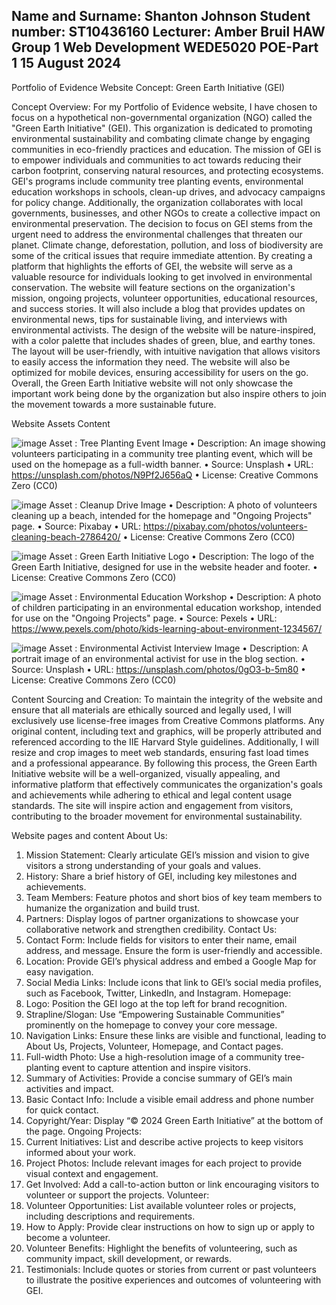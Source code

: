 Name and Surname: Shanton Johnson
Student number: ST10436160
Lecturer: Amber Bruil
HAW Group 1
Web Development
WEDE5020 
POE-Part 1
15 August 2024
--------------------------------------------------
Portfolio of Evidence Website Concept: Green Earth Initiative (GEI)

Concept Overview:
For my Portfolio of Evidence website, I have chosen to focus on a hypothetical non-governmental organization (NGO) called the "Green Earth Initiative" (GEI). This organization is dedicated to promoting environmental sustainability and combating climate change by engaging communities in eco-friendly practices and education. The mission of GEI is to empower individuals and communities to act towards reducing their carbon footprint, conserving natural resources, and protecting ecosystems. GEI's programs include community tree planting events, environmental education workshops in schools, clean-up drives, and advocacy campaigns for policy change. Additionally, the organization collaborates with local governments, businesses, and other NGOs to create a collective impact on environmental preservation.
The decision to focus on GEI stems from the urgent need to address the environmental challenges that threaten our planet. Climate change, deforestation, pollution, and loss of biodiversity are some of the critical issues that require immediate attention. By creating a platform that highlights the efforts of GEI, the website will serve as a valuable resource for individuals looking to get involved in environmental conservation. The website will feature sections on the organization's mission, ongoing projects, volunteer opportunities, educational resources, and success stories. It will also include a blog that provides updates on environmental news, tips for sustainable living, and interviews with environmental activists.
The design of the website will be nature-inspired, with a color palette that includes shades of green, blue, and earthy tones. The layout will be user-friendly, with intuitive navigation that allows visitors to easily access the information they need. The website will also be optimized for mobile devices, ensuring accessibility for users on the go. Overall, the Green Earth Initiative website will not only showcase the important work being done by the organization but also inspire others to join the movement towards a more sustainable future.

Website Assets
Content

![image](https://github.com/user-attachments/assets/2a294281-8d66-4da0-8aa2-51322b8ccf16)
Asset : Tree Planting Event Image
•	Description: An image showing volunteers participating in a community tree planting event, which will be used on the homepage as a full-width banner.
•	Source: Unsplash
•	URL: https://unsplash.com/photos/N9Pf2J656aQ
•	License: Creative Commons Zero (CC0)

![image](https://github.com/user-attachments/assets/53ffe79a-ce86-430e-9f35-2b9466153f9c)
Asset : Cleanup Drive Image
•	Description: A photo of volunteers cleaning up a beach, intended for the homepage and "Ongoing Projects" page.
•	Source: Pixabay
•	URL: https://pixabay.com/photos/volunteers-cleaning-beach-2786420/
•	License: Creative Commons Zero (CC0)


![image](https://github.com/user-attachments/assets/a2b1546a-cf8b-40aa-adf8-c3eefdfa478b)
Asset : Green Earth Initiative Logo
•	Description: The logo of the Green Earth Initiative, designed for use in the website header and footer.
•	License: Creative Commons Zero (CC0)

![image](https://github.com/user-attachments/assets/f39a77e3-0c2d-40f8-8aaf-4330ac6f82ed)
Asset : Environmental Education Workshop
•	Description: A photo of children participating in an environmental education workshop, intended for use on the "Ongoing Projects" page.
•	Source: Pexels
•	URL: https://www.pexels.com/photo/kids-learning-about-environment-1234567/


![image](https://github.com/user-attachments/assets/b7a3ad19-8aa0-429c-90d1-586ee9e50795)
Asset : Environmental Activist Interview Image
•	Description: A portrait image of an environmental activist for use in the blog section.
•	Source: Unsplash
•	URL: https://unsplash.com/photos/0gO3-b-5m80
•	License: Creative Commons Zero (CC0)

Content Sourcing and Creation:
To maintain the integrity of the website and ensure that all materials are ethically sourced and legally used, I will exclusively use license-free images from Creative Commons platforms. Any original content, including text and graphics, will be properly attributed and referenced according to the IIE Harvard Style guidelines. Additionally, I will resize and crop images to meet web standards, ensuring fast load times and a professional appearance.
By following this process, the Green Earth Initiative website will be a well-organized, visually appealing, and informative platform that effectively communicates the organization's goals and achievements while adhering to ethical and legal content usage standards. The site will inspire action and engagement from visitors, contributing to the broader movement for environmental sustainability.

Website pages and content
About Us:
1.	Mission Statement: Clearly articulate GEI’s mission and vision to give visitors a strong understanding of your goals and values.
2.	History: Share a brief history of GEI, including key milestones and achievements.
3.	Team Members: Feature photos and short bios of key team members to humanize the organization and build trust.
4.	Partners: Display logos of partner organizations to showcase your collaborative network and strengthen credibility.
Contact Us:
1.	Contact Form: Include fields for visitors to enter their name, email address, and message. Ensure the form is user-friendly and accessible.
2.	Location: Provide GEI’s physical address and embed a Google Map for easy navigation.
3.	Social Media Links: Include icons that link to GEI’s social media profiles, such as Facebook, Twitter, LinkedIn, and Instagram.
Homepage:
1.	Logo: Position the GEI logo at the top left for brand recognition.
2.	Strapline/Slogan: Use “Empowering Sustainable Communities” prominently on the homepage to convey your core message.
3.	Navigation Links: Ensure these links are visible and functional, leading to About Us, Projects, Volunteer, Homepage, and Contact pages.
4.	Full-width Photo: Use a high-resolution image of a community tree-planting event to capture attention and inspire visitors.
5.	Summary of Activities: Provide a concise summary of GEI’s main activities and impact.
6.	Basic Contact Info: Include a visible email address and phone number for quick contact.
7.	Copyright/Year: Display “© 2024 Green Earth Initiative” at the bottom of the page.
Ongoing Projects:
1.	Current Initiatives: List and describe active projects to keep visitors informed about your work.
2.	Project Photos: Include relevant images for each project to provide visual context and engagement.
3.	Get Involved: Add a call-to-action button or link encouraging visitors to volunteer or support the projects.
Volunteer:
1.	Volunteer Opportunities: List available volunteer roles or projects, including descriptions and requirements.
2.	How to Apply: Provide clear instructions on how to sign up or apply to become a volunteer.
3.	Volunteer Benefits: Highlight the benefits of volunteering, such as community impact, skill development, or rewards.
4.	Testimonials: Include quotes or stories from current or past volunteers to illustrate the positive experiences and outcomes of volunteering with GEI.





